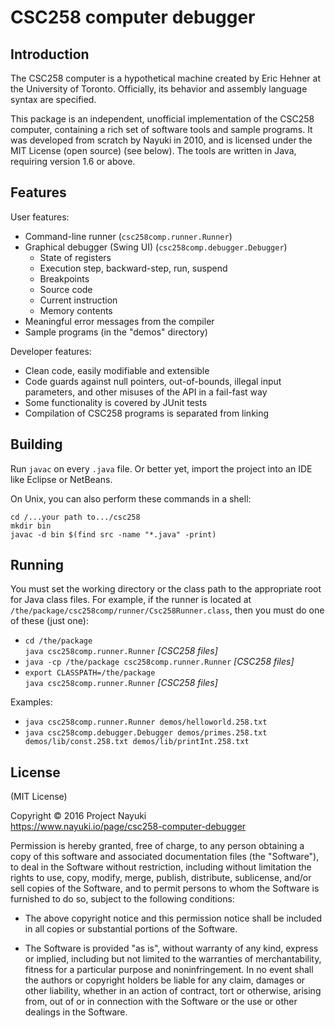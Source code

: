 CSC258 computer debugger
========================

Introduction
------------

The CSC258 computer is a hypothetical machine created by Eric Hehner at the
University of Toronto. Officially, its behavior and assembly language syntax are
specified.

This package is an independent, unofficial implementation of the CSC258
computer, containing a rich set of software tools and sample programs.
It was developed from scratch by Nayuki in 2010, and is licensed under the
MIT License (open source) (see below). The tools are written in Java,
requiring version 1.6 or above.


Features
--------

User features:

* Command-line runner (`csc258comp.runner.Runner`)
* Graphical debugger (Swing UI) (`csc258comp.debugger.Debugger`)
  * State of registers
  * Execution step, backward-step, run, suspend
  * Breakpoints
  * Source code
  * Current instruction
  * Memory contents
* Meaningful error messages from the compiler
* Sample programs (in the "demos" directory)

Developer features:

* Clean code, easily modifiable and extensible
* Code guards against null pointers, out-of-bounds, illegal input parameters,
  and other misuses of the API in a fail-fast way
* Some functionality is covered by JUnit tests
* Compilation of CSC258 programs is separated from linking


Building
--------

Run `javac` on every `.java` file. Or better yet, import the project into an IDE
like Eclipse or NetBeans.

On Unix, you can also perform these commands in a shell:

    cd /...your path to.../csc258
    mkdir bin
    javac -d bin $(find src -name "*.java" -print)


Running
-------

You must set the working directory or the class path to the appropriate root for
Java class files. For example, if the runner is located at
`/the/package/csc258comp/runner/Csc258Runner.class`, then you must do one of
these (just one):

* `cd /the/package`  
  `java csc258comp.runner.Runner` *[CSC258 files]*
* `java -cp /the/package csc258comp.runner.Runner` *[CSC258 files]*
* `export CLASSPATH=/the/package`  
  `java csc258comp.runner.Runner` *[CSC258 files]*

Examples:

* `java csc258comp.runner.Runner demos/helloworld.258.txt`
* `java csc258comp.debugger.Debugger demos/primes.258.txt demos/lib/const.258.txt demos/lib/printInt.258.txt`


License
-------

(MIT License)

Copyright © 2016 Project Nayuki  
https://www.nayuki.io/page/csc258-computer-debugger

Permission is hereby granted, free of charge, to any person obtaining a copy of
this software and associated documentation files (the "Software"), to deal in
the Software without restriction, including without limitation the rights to
use, copy, modify, merge, publish, distribute, sublicense, and/or sell copies of
the Software, and to permit persons to whom the Software is furnished to do so,
subject to the following conditions:

* The above copyright notice and this permission notice shall be included in
  all copies or substantial portions of the Software.

* The Software is provided "as is", without warranty of any kind, express or
  implied, including but not limited to the warranties of merchantability,
  fitness for a particular purpose and noninfringement. In no event shall the
  authors or copyright holders be liable for any claim, damages or other
  liability, whether in an action of contract, tort or otherwise, arising from,
  out of or in connection with the Software or the use or other dealings in the
  Software.
